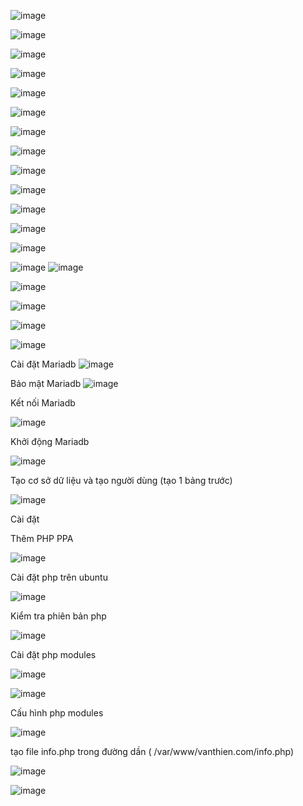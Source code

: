 
![image](https://user-images.githubusercontent.com/62273292/160549614-cc3b1a03-90e3-45a7-8ccb-991515de112a.png)


![image](https://user-images.githubusercontent.com/62273292/160549858-c84d1f5d-98f2-4e25-ba22-ee5c82692a1c.png)


![image](https://user-images.githubusercontent.com/62273292/160549981-54f05597-7b53-4644-a8ab-b5a8eeecff9c.png)


![image](https://user-images.githubusercontent.com/62273292/160550330-1d61a907-824c-415d-b64a-4e1039a1dfef.png)


![image](https://user-images.githubusercontent.com/62273292/160550636-00a27ff2-8f0a-4ebc-b20c-7c90958a68a4.png)


![image](https://user-images.githubusercontent.com/62273292/160550854-110abcaa-440c-4d8f-b6b4-e03dda42d95b.png)

![image](https://user-images.githubusercontent.com/62273292/160550975-b3067241-e032-44d6-bb00-3167a99cc68a.png)


![image](https://user-images.githubusercontent.com/62273292/160551117-051401b2-b556-46af-8346-422c4f017546.png)


![image](https://user-images.githubusercontent.com/62273292/160552078-40e8e420-ff76-41fe-b472-ec4b51b58b49.png)


![image](https://user-images.githubusercontent.com/62273292/160552124-e614aa75-abf7-45d9-85af-358e29a0994c.png)

![image](https://user-images.githubusercontent.com/62273292/160553041-47c10574-fb11-46c2-b9cc-0790f4a5af41.png)


![image](https://user-images.githubusercontent.com/62273292/160553770-edc1cffe-2fe0-4ae8-8729-02b0a1ce5e42.png)

![image](https://user-images.githubusercontent.com/62273292/160555448-a2c58aef-d5bb-494a-a2c1-951c960aa081.png)



![image](https://user-images.githubusercontent.com/62273292/160555459-0db26348-00ac-4413-9924-ed4655c6e225.png)
![image](https://user-images.githubusercontent.com/62273292/160556227-32927173-eaed-49e1-8a1e-0ea2e7473465.png)


![image](https://user-images.githubusercontent.com/62273292/160561476-43baeb1f-b798-4366-a1fc-6ccbe92b4a3b.png)


![image](https://user-images.githubusercontent.com/62273292/160561782-5559ec29-1998-4713-ba75-8cb84be29593.png)


![image](https://user-images.githubusercontent.com/62273292/160563201-38c7edc1-df1e-44f4-9460-c3b33ffb2124.png)

![image](https://user-images.githubusercontent.com/62273292/160563996-df1bc1bd-acdc-41b6-b58c-5d038942307f.png)


Cài đặt Mariadb 
![image](https://user-images.githubusercontent.com/62273292/160564327-60c3671a-d697-41eb-afd4-eb4890c4eb4c.png)

Bảo mật Mariadb
![image](https://user-images.githubusercontent.com/62273292/160564836-89cb0714-57d3-4e52-b7dd-5a1f427ba1dd.png)

Kết nối Mariadb

![image](https://user-images.githubusercontent.com/62273292/160564789-52a8d104-2953-4b92-80e4-c0237c00d896.png)

Khởi động Mariadb

![image](https://user-images.githubusercontent.com/62273292/160565178-d204da24-9abc-4822-8f7d-b1c67a8cf31a.png)


Tạo cơ sở dữ liệu và tạo người dùng (tạo 1 bảng trước)

![image](https://user-images.githubusercontent.com/62273292/160574024-40cf36bc-85fe-4484-a37d-e24e0979b1e9.png)




Cài đặt

Thêm PHP PPA

![image](https://user-images.githubusercontent.com/62273292/160574717-2256149b-944b-4adb-a744-1c3a0c98b2a5.png)


Cài đặt php trên ubuntu

![image](https://user-images.githubusercontent.com/62273292/160578790-95c11031-e7ab-4e84-a310-d501efe86548.png)


Kiểm tra phiên bản php 

![image](https://user-images.githubusercontent.com/62273292/160578893-a0fcc227-87a5-4f34-a36b-9728d372bb76.png)

Cài đặt php modules

![image](https://user-images.githubusercontent.com/62273292/160579111-153f411c-eb0b-41c0-8850-dfdd93ad0d90.png)

![image](https://user-images.githubusercontent.com/62273292/160579359-ba67fbb9-32e2-4f70-a165-a5e3ed47a1f8.png)


Cấu hình php modules

![image](https://user-images.githubusercontent.com/62273292/160579766-f11cc0d5-9710-4ca9-8d19-6bc1b477f969.png)

tạo file info.php trong đường dần ( /var/www/vanthien.com/info.php)

![image](https://user-images.githubusercontent.com/62273292/160580019-ac404121-302e-4f91-8720-49733f96fdbd.png)



![image](https://user-images.githubusercontent.com/62273292/160587600-7e2b5cdb-d4ac-4b9a-9f97-65e69ce06ddd.png)


















